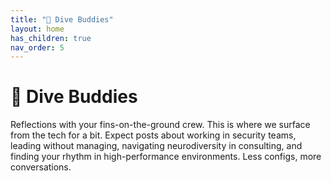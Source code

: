 ```yaml
---
title: "🤿 Dive Buddies"
layout: home
has_children: true
nav_order: 5
---
```


# 🤿 Dive Buddies
Reflections with your fins-on-the-ground crew.
This is where we surface from the tech for a bit. Expect posts about working in security teams, leading without managing, navigating neurodiversity in consulting, and finding your rhythm in high-performance environments. Less configs, more conversations.